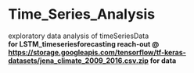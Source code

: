 # Time_Series_Analysis
exploratory data analysis of timeSeriesData<br>
__for LSTM_timeseriesforecasting reach-out @ https://storage.googleapis.com/tensorflow/tf-keras-datasets/jena_climate_2009_2016.csv.zip for data__
